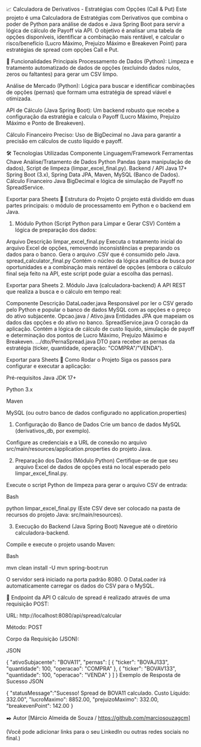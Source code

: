 
📈 Calculadora de Derivativos - Estratégias com Opções (Call & Put)
Este projeto é uma Calculadora de Estratégias com Derivativos que combina o poder de Python para análise de dados e Java Spring Boot para servir a lógica de cálculo de Payoff via API. O objetivo é analisar uma tabela de opções disponíveis, identificar a combinação mais rentável, e calcular o risco/benefício (Lucro Máximo, Prejuízo Máximo e Breakeven Point) para estratégias de spread com opções Call e Put.

🌟 Funcionalidades Principais
Processamento de Dados (Python): Limpeza e tratamento automatizado de dados de opções (excluindo dados nulos, zeros ou faltantes) para gerar um CSV limpo.

Análise de Mercado (Python): Lógica para buscar e identificar combinações de opções (pernas) que formam uma estratégia de spread viável e otimizada.

API de Cálculo (Java Spring Boot): Um backend robusto que recebe a configuração da estratégia e calcula o Payoff (Lucro Máximo, Prejuízo Máximo e Ponto de Breakeven).

Cálculo Financeiro Preciso: Uso de BigDecimal no Java para garantir a precisão em cálculos de custo líquido e payoff.

🛠️ Tecnologias Utilizadas
Componente	Linguagem/Framework	Ferramentas Chave
Análise/Tratamento de Dados	Python	Pandas (para manipulação de dados), Script de limpeza (limpar_excel_final.py).
Backend / API	Java 17+	Spring Boot (3.x), Spring Data JPA, Maven, MySQL (Banco de Dados).
Cálculo Financeiro	Java	BigDecimal e lógica de simulação de Payoff no SpreadService.

Exportar para Sheets
📁 Estrutura do Projeto
O projeto está dividido em duas partes principais: o módulo de processamento em Python e o backend em Java.

1. Módulo Python (Script Python para Limpar e Gerar CSV)
Contém a lógica de preparação dos dados:

Arquivo	Descrição
limpar_excel_final.py	Executa o tratamento inicial do arquivo Excel de opções, removendo inconsistências e preparando os dados para o banco. Gera o arquivo .CSV que é consumido pelo Java.
spread_calculator_final.py	Contém o núcleo da lógica analítica de busca por oportunidades e a combinação mais rentável de opções (embora o cálculo final seja feito na API, este script pode guiar a escolha das pernas).

Exportar para Sheets
2. Módulo Java (calculadora-backend)
A API REST que realiza a busca e o cálculo em tempo real:

Componente	Descrição
DataLoader.java	Responsável por ler o CSV gerado pelo Python e popular o banco de dados MySQL com as opções e o preço do ativo subjacente.
Opcao.java / Ativo.java	Entidades JPA que mapeiam os dados das opções e do ativo no banco.
SpreadService.java	O coração da aplicação. Contém a lógica de cálculo de custo líquido, simulação de payoff e determinação dos pontos de Lucro Máximo, Prejuízo Máximo e Breakeven.
.../dto/PernaSpread.java	DTO para receber as pernas da estratégia (ticker, quantidade, operação: "COMPRA"/"VENDA").

Exportar para Sheets
🚀 Como Rodar o Projeto
Siga os passos para configurar e executar a aplicação:

Pré-requisitos
Java JDK 17+

Python 3.x

Maven

MySQL (ou outro banco de dados configurado no application.properties)

1. Configuração do Banco de Dados
Crie um banco de dados MySQL (derivativos_db, por exemplo).

Configure as credenciais e a URL de conexão no arquivo src/main/resources/application.properties do projeto Java.

2. Preparação dos Dados (Módulo Python)
Certifique-se de que seu arquivo Excel de dados de opções está no local esperado pelo limpar_excel_final.py.

Execute o script Python de limpeza para gerar o arquivo CSV de entrada:

Bash

python limpar_excel_final.py
(Este CSV deve ser colocado na pasta de recursos do projeto Java: src/main/resources).

3. Execução do Backend (Java Spring Boot)
Navegue até o diretório calculadora-backend.

Compile e execute o projeto usando Maven:

Bash

mvn clean install -U
mvn spring-boot:run

O servidor será iniciado na porta padrão 8080. O DataLoader irá automaticamente carregar os dados do CSV para o MySQL.

📌 Endpoint da API
O cálculo de spread é realizado através de uma requisição POST:

URL: http://localhost:8080/api/spread/calcular

Método: POST

Corpo da Requisição (JSON):

JSON

{
  "ativoSubjacente": "BOVA11",
  "pernas": [
    {
      "ticker": "BOVAJ133", 
      "quantidade": 100,
      "operacao": "COMPRA" 
    },
    {
      "ticker": "BOVAV133", 
      "quantidade": 100,
      "operacao": "VENDA" 
    }
  ]
}
Exemplo de Resposta de Sucesso
JSON

{
  "statusMessage":"Sucesso! Spread de BOVA11 calculado. Custo Líquido: 332.00",
  "lucroMaximo": 8852.00,
  "prejuizoMaximo": 332.00,
  "breakevenPoint": 142.00
}


✒️ Autor
[Márcio Almeida de Souza / https://github.com/marciosouzagcm]

(Você pode adicionar links para o seu LinkedIn ou outras redes sociais no final.)
